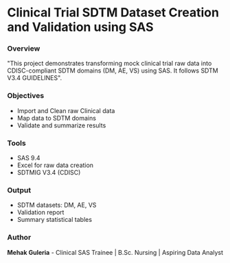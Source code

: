 # Clinical Trial SDTM Dataset Creation and Validation using SAS

### Overview
"This project demonstrates transforming mock clinical trial raw data into CDISC-compliant SDTM domains (DM, AE, VS) using SAS. It follows SDTM V3.4 GUIDELINES".

### Objectives
- Import and Clean raw Clinical data
- Map data to SDTM domains
- Validate and summarize results

### Tools
- SAS 9.4
- Excel for raw data creation
- SDTMIG V3.4 (CDISC)

### Output 
- SDTM datasets: DM, AE, VS
- Validation report
- Summary statistical tables

### Author
**Mehak Guleria** - Clinical SAS Trainee | B.Sc. Nursing | Aspiring Data Analyst
